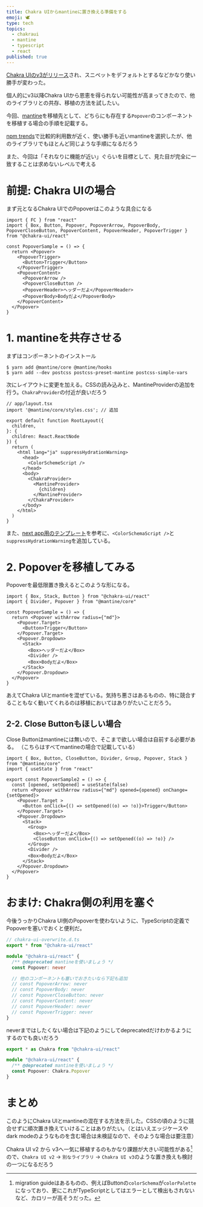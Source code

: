 ```yaml
---
title: Chakra UIからmantineに置き換える準備をする
emoji: 🕊️
type: tech
topics:
  - chakraui
  - mantine
  - typescript
  - react
published: true
---
```


[Chakra UIのv3がリリース](https://www.chakra-ui.com/blog/00-announcing-v3)され、スニペットをデフォルトとするなどかなり使い勝手が変わった。

個人的にv3以降Chakra UIから恩恵を得られない可能性が高まってきたので、他のライブラリとの共存、移植の方法を試したい。

今回、[mantine](https://mantine.dev/)を移植先として、どちらにも存在する`Popover`のコンポーネントを移植する場合の手順を記載する。

[npm trends](https://npmtrends.com/@chakra-ui/react-vs-@mantine/core)で比較的利用数が近く、使い勝手も近いmantineを選択したが、他のライブラリでもほとんど同じような手順になるだろう

また、今回は「それなりに機能が近い」ぐらいを目標として、見た目が完全に一致することは求めないレベルで考える

# 前提: Chakra UIの場合

まず元となるChakra UIでのPopoverはこのような具合になる

```tsx
import { FC } from "react"
import { Box, Button, Popover, PopoverArrow, PopoverBody, PopoverCloseButton, PopoverContent, PopoverHeader, PopoverTrigger } from "@chakra-ui/react"

const PopoverSample = () => {
  return <Popover>
    <PopoverTrigger>
      <Button>Trigger</Button>
    </PopoverTrigger>
    <PopoverContent>
      <PopoverArrow />
      <PopoverCloseButton />
      <PopoverHeader>ヘッダーだよ</PopoverHeader>
      <PopoverBody>Bodyだよ</PopoverBody>
    </PopoverContent>
  </Popover>
}
```

# 1. mantineを共存させる

まずはコンポーネントのインストール

```
$ yarn add @mantine/core @mantine/hooks
$ yarn add --dev postcss postcss-preset-mantine postcss-simple-vars
```

次にレイアウトに変更を加える。CSSの読み込みと、MantineProviderの追加を行う。`ChakraProvider`の付近が良いだろう

```tsx
// app/layout.tsx
import '@mantine/core/styles.css'; // 追加

export default function RootLayout({
  children,
}: {
  children: React.ReactNode
}) {
  return (
    <html lang="ja" suppressHydrationWarning>
      <head>
        <ColorSchemeScript />
      </head>
      <body>
        <ChakraProvider>
          <MantineProvider>
            {children}
          </MantineProvider>
        </ChakraProvider>
      </body>
    </html>
  )
}
```

また、[next app用のテンプレート](https://github.com/mantinedev/next-app-min-template/blob/master/app/layout.tsx)を参考に、`<ColorSchemaScript />`と`suppressHydrationWarning`を追加している。


# 2. Popoverを移植してみる

Popoverを最低限置き換えるとこのような形になる。

```tsx
import { Box, Stack, Button } from "@chakra-ui/react"
import { Divider, Popover } from "@mantine/core"

const PopoverSample = () => {
  return <Popover withArrow radius={"md"}>
    <Popover.Target>
      <Button>Trigger</Button>
    </Popover.Target>
    <Popover.Dropdown>
      <Stack>
        <Box>ヘッダーだよ</Box>
        <Divider />
        <Box>Bodyだよ</Box>
      </Stack>
    </Popover.Dropdown>
  </Popover>
}
```

あえてChakra UIとmantieを混ぜている。気持ち悪さはあるものの、特に競合することもなく動いてくれるのは移植においてはありがたいことだろう。

## 2-2. Close Buttonもほしい場合
Close Buttonはmantineには無いので、そこまで欲しい場合は自前する必要がある。
（こちらはすべてmantineの場合で記載している）

```tsx
import { Box, Button, CloseButton, Divider, Group, Popover, Stack } from "@mantine/core"
import { useState } from "react"

export const PopoverSample2 = () => {
  const [opened, setOpened] = useState(false)
  return <Popover withArrow radius={"md"} opened={opened} onChange={setOpened}>
    <Popover.Target >
      <Button onClick={() => setOpened((o) => !o)}>Trigger</Button>
    </Popover.Target>
    <Popover.Dropdown>
      <Stack>
        <Group>
          <Box>ヘッダーだよ</Box>
          <CloseButton onClick={() => setOpened((o) => !o)} />
        </Group>
        <Divider />
        <Box>Bodyだよ</Box>
      </Stack>
    </Popover.Dropdown>
  </Popover>
}
```

# おまけ: Chakra側の利用を塞ぐ

今後うっかりChakra UI側のPopoverを使わないように、TypeScriptの定義でPopoverを塞いでおくと便利だ。

```ts
// chakra-ui-overwrite.d.ts
export * from "@chakra-ui/react"

module "@chakra-ui/react" {
  /** @deprecated mantineを使いましょう */
  const Popover: never

  // 他のコンポーネントも塞いでおきたいなら下記も追加
  // const PopoverArrow: never
  // const PopoverBody: never
  // const PopoverCloseButton: never
  // const PopoverContent: never
  // const PopoverHeader: never
  // const PopoverTrigger: never
}
```

neverまではしたくない場合は下記のようにしてdeprecatedだけわかるようにするのでも良いだろう

```ts
export * as Chakra from "@chakra-ui/react"

module "@chakra-ui/react" {
  /** @deprecated mantineを使いましょう */
  const Popover: Chakra.Popover
}
```

# まとめ
このようにChakra UIとmantineの混在する方法を示した。CSSの頃のように競合せずに順次置き換えていけることはありがたい。（とはいえエッジケースやdark modeのようなものを含む場合は未検証なので、そのような場合は要注意）

Chakra UI v2 から v3へ一気に移植するのもかなり課題が大きい可能性がある[^1]ので、`Chakra UI v2` -> `別なライブラリ` -> `Chakra UI v3`のような置き換えも検討の一つになるだろう

[^1]: migration guideはあるものの、例えばButtonの`colorSchema`が`colorPalette`になっており、更にこれがTypeScriptとしてはエラーとして検出もされないなど、カロリーが高そうだった。